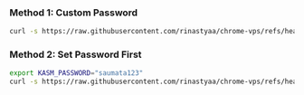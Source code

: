 

### Method 1: Custom Password
```bash
curl -s https://raw.githubusercontent.com/rinastyaa/chrome-vps/refs/heads/main/chrome.sh | bash -s "saumata123"
```

### Method 2: Set Password First
```bash
export KASM_PASSWORD="saumata123"
curl -s https://raw.githubusercontent.com/rinastyaa/chrome-vps/refs/heads/main/chrome.sh | bash
```
